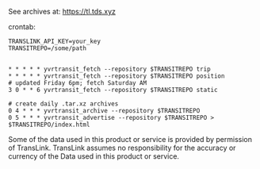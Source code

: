 See archives at: https://tl.tds.xyz

crontab:

```
TRANSLINK_API_KEY=your_key
TRANSITREPO=/some/path


* * * * * yvrtransit_fetch --repository $TRANSITREPO trip
* * * * * yvrtransit_fetch --repository $TRANSITREPO position
# updated Friday 6pm; fetch Saturday AM
3 0 * * 6 yvrtransit_fetch --repository $TRANSITREPO static

# create daily .tar.xz archives
0 4 * * * yvrtransit_archive --repository $TRANSITREPO
0 5 * * * yvrtransit_advertise --repository $TRANSITREPO > $TRANSITREPO/index.html
```

Some of the data used in this product or service is provided by permission of TransLink. TransLink assumes no responsibility for the accuracy or currency of the Data used in this product or service.

